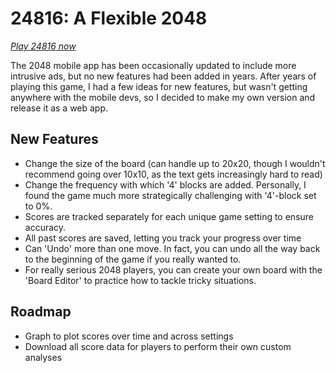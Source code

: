 # 24816: A Flexible 2048
*[Play 24816 now](https://m2apps.co/)*

The 2048 mobile app has been occasionally updated to include more intrusive ads, but no new features had been added in years. After years of playing this game, I had a few ideas for new features, but wasn't getting anywhere with the mobile devs, so I decided to make my own version and release it as a web app.

## New Features
- Change the size of the board (can handle up to 20x20, though I wouldn't recommend going over 10x10, as the text gets increasingly hard to read)
- Change the frequency with which '4' blocks are added. Personally, I found the game much more strategically challenging with '4'-block set to 0%.
- Scores are tracked separately for each unique game setting to ensure accuracy.
- All past scores are saved, letting you track your progress over time
- Can 'Undo' more than one move. In fact, you can undo all the way back to the beginning of the game if you really wanted to.
- For really serious 2048 players, you can create your own board with the 'Board Editor' to practice how to tackle tricky situations.

## Roadmap
- Graph to plot scores over time and across settings
- Download all score data for players to perform their own custom analyses